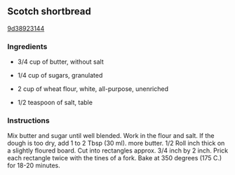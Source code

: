 ## Scotch shortbread

[9d38923144](http://online-cookbook.com/goto/cook/rpage/0000B3)

### Ingredients

 - 3/4 cup of butter, without salt

 - 1/4 cup of sugars, granulated

 - 2 cup of wheat flour, white, all-purpose, unenriched

 - 1/2 teaspoon of salt, table

### Instructions

Mix butter and sugar until well blended. Work in the flour and salt. If the dough is too dry, add 1 to 2 Tbsp (30 ml). more butter. 1/2 Roll inch thick on a slightly floured board. Cut into rectangles approx. 3/4 inch by 2 inch. Prick each rectangle twice with the tines of a fork. Bake at 350 degrees (175 C.) for 18-20 minutes.